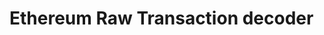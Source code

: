 # Ethereum Raw Transaction decoder


<!-- 
var dog = "dog";
console.log("encode: "+RLP.encode(dog));
console.log(' decoded what was encoded(dog): '+RLP.decode(RLP.encode(dog)));
var t = ["cat","dog"];
console.log("encode: "+RLP.encode(t));
console.log(' decoded what was encoded(array): '+RLP.decode(RLP.encode(t)));

TRANSACTION FORMAT https://ethereum.stackexchange.com/questions/1990/what-is-the-ethereum-transaction-data-structure
NONCE
GAS PRICE
STARTGAS
TO 
VALUE
DATA
V https://ethereum.stackexchange.com/questions/15766/what-does-v-r-s-in-eth-gettransactionbyhash-mean
R 
S
Transaction https://etherscan.io/tx/0x09b092b86ffc8f425b405d3ac0ef1ec51269fa024e64b4b5778961a4d588c982
0xf86e82cd70850bdfd63e00827918943c601b93eaad76d2f66f71a0b8c22dbbf2e71db688287bb23d4c9350008025a09f3842a8fd9d6228d4ee226524e249c81eba22c53a87855f2244b2064c8036d6a073c767ae047bce30dee587e5233649acbae36b10d97b39d11fb9b2ccabf9b925
RLP Algorithm -> https://github.com/ethereum/wiki/wiki/RLP
RLP -> first byte is 0xf8, it is a list. the length of the list is the first byte minus 0xf7, so the length is 1 byte, which means 8 in
next step remove first byte(considering it as 0xf8)
0x6e82cd70850bdfd63e00827918943c601b93eaad76d2f66f71a0b8c22dbbf2e71db688287bb23d4c9350008025a09f3842a8fd9d6228d4ee226524e249c81eba22c53a87855f2244b2064c8036d6a073c767ae047bce30dee587e5233649acbae36b10d97b39d11fb9b2ccabf9b925
0x6e is 110, so it is a String. AS it is less than 127, the string is itself. NONCE is 0x6e -->